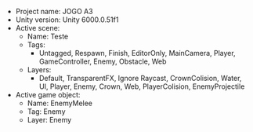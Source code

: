 <!-- UNITY CODE ASSIST INSTRUCTIONS START -->
- Project name: JOGO A3
- Unity version: Unity 6000.0.51f1
- Active scene:
  - Name: Teste
  - Tags:
    - Untagged, Respawn, Finish, EditorOnly, MainCamera, Player, GameController, Enemy, Obstacle, Web
  - Layers:
    - Default, TransparentFX, Ignore Raycast, CrownColision, Water, UI, Player, Enemy, Crown, Web, PlayerColision, EnemyProjectile
- Active game object:
  - Name: EnemyMelee
  - Tag: Enemy
  - Layer: Enemy
<!-- UNITY CODE ASSIST INSTRUCTIONS END -->